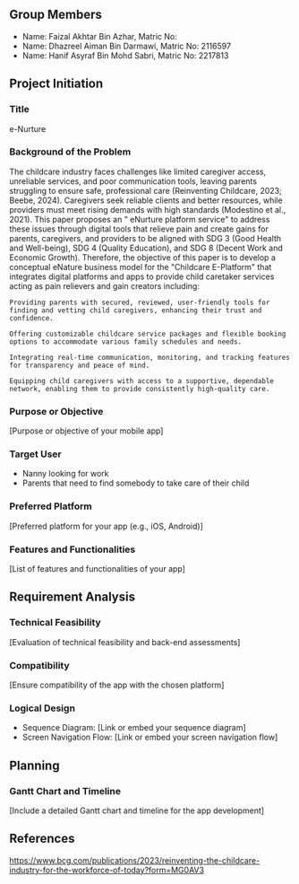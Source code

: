 ## Group Members
- Name: Faizal Akhtar Bin Azhar, Matric No: 
- Name: Dhazreel Aiman Bin Darmawi, Matric No: 2116597
- Name: Hanif Asyraf Bin Mohd Sabri, Matric No: 2217813

## Project Initiation
### Title
e-Nurture

### Background of the Problem
The childcare industry faces challenges like limited caregiver access, unreliable services, and poor communication tools, leaving parents struggling to ensure safe, professional care (Reinventing Childcare, 2023; Beebe, 2024). Caregivers seek reliable clients and better resources, while providers must meet rising demands with high standards (Modestino et al., 2021). This paper proposes an " eNurture platform service" to address these issues through digital tools that relieve pain and create gains for parents, caregivers, and providers to be aligned with SDG 3 (Good Health and Well-being), SDG 4 (Quality Education), and SDG 8 (Decent Work and Economic Growth). Therefore, the objective of this paper is to develop a conceptual eNature business model for the "Childcare E-Platform" that integrates digital platforms and apps to provide child caretaker services acting as pain relievers and gain creators including: 

    Providing parents with secured, reviewed, user-friendly tools for finding and vetting child caregivers, enhancing their trust and confidence. 

    Offering customizable childcare service packages and flexible booking options to accommodate various family schedules and needs. 

    Integrating real-time communication, monitoring, and tracking features for transparency and peace of mind. 

    Equipping child caregivers with access to a supportive, dependable network, enabling them to provide consistently high-quality care.

### Purpose or Objective
[Purpose or objective of your mobile app]

### Target User
- Nanny looking for work
- Parents that need to find somebody to take care of their child

### Preferred Platform
[Preferred platform for your app (e.g., iOS, Android)]

### Features and Functionalities
[List of features and functionalities of your app]

## Requirement Analysis
### Technical Feasibility
[Evaluation of technical feasibility and back-end assessments]

### Compatibility
[Ensure compatibility of the app with the chosen platform]

### Logical Design
- Sequence Diagram: [Link or embed your sequence diagram]
- Screen Navigation Flow: [Link or embed your screen navigation flow]

## Planning
### Gantt Chart and Timeline
[Include a detailed Gantt chart and timeline for the app development]

## References
https://www.bcg.com/publications/2023/reinventing-the-childcare-industry-for-the-workforce-of-today?form=MG0AV3